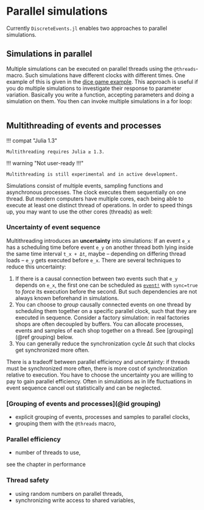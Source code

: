 # Parallel simulations

Currently `DiscreteEvents.jl` enables two approaches to parallel simulations.

## Simulations in parallel

Multiple simulations can be executed on parallel threads using the `@threads`-
macro. Such simulations have different clocks with different times. One example of
this is given in the [dice game example](examples/dicegame/dicegame.md). This
approach is useful if you do multiple simulations to investigate their response
to parameter variation. Basically you write a function, accepting parameters and doing a simulation on them. You then can invoke multiple simulations in a for loop:

```julia
```

## Multithreading of events and processes  

!!! compat "Julia 1.3"

    Multithreading requires Julia ≥ 1.3.

!!! warning "Not user-ready !!!"

    Multithreading is still experimental and in active development.

Simulations consist of multiple events, sampling functions and asynchronous
processes. The clock executes them sequentially on one thread. But modern computers have multiple cores, each being able to execute at least one distinct thread of operations. In order to speed things up, you may want to use the other cores (threads) as well:

### Uncertainty of event sequence

Multithreading introduces an **uncertainty** into simulations: If an event ``e_x`` has a scheduling time before event ``e_y`` on another thread both lying inside the same time interval ``t_x + Δt``, maybe – depending on differing thread loads – ``e_y`` gets executed before ``e_x``. There are several techniques to reduce this uncertainty:

1. If there is a causal connection between two events such that ``e_y`` depends on ``e_x``, the first one can be scheduled as [`event!`](https://pbayer.github.io/DiscreteEvents.jl/dev/usage/#DiscreteEvents.event!) with `sync=true` to *force* its execution before the second. But such dependencies are not always known beforehand in simulations.
2. You can choose to *group* causally connected events on one thread by scheduling them together on a specific parallel clock, such that they are executed in sequence. Consider a factory simulation: in real factories shops are often decoupled by buffers. You can allocate processes, events and samples of each shop  together on a thread. See [grouping](@ref grouping) below.
3. You can generally reduce the synchronization cycle Δt such that clocks get synchronized more often.

There is a tradeoff between parallel efficiency and uncertainty: if threads must be synchronized more often, there is more cost of synchronization relative to execution. You have to choose the uncertainty you are willing to pay to gain parallel efficiency. Often in simulations as in life fluctuations in event sequence cancel out statistically and can be neglected.

### [Grouping of events and processes](@id grouping)

- explicit grouping of events, processes and samples to parallel clocks,
- grouping them with the `@threads` macro,

### Parallel efficiency
- number of threads to use,

see the chapter in performance

### Thread safety
- using random numbers on parallel threads,
- synchronizing write access to shared variables,
